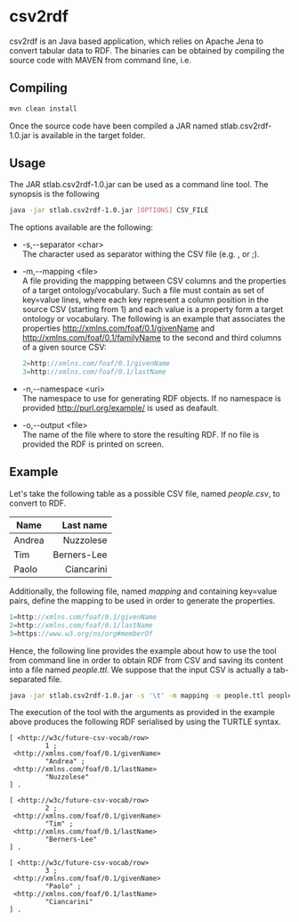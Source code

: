
# csv2rdf

csv2rdf is an Java based application, which relies on Apache Jena to convert tabular data to RDF.
The binaries can be obtained by compiling the source code with MAVEN from command line, i.e.

## Compiling

```bash 
mvn clean install
```
Once the source code have been compiled a JAR named stlab.csv2rdf-1.0.jar is available in the target folder.

## Usage

The JAR stlab.csv2rdf-1.0.jar can be used as a command line tool.
The synopsis is the following

```bash
java -jar stlab.csv2rdf-1.0.jar [OPTIONS] CSV_FILE
```

The options available are the following:

* -s,--separator &lt;char&gt;   
The character used as separator withing the CSV file (e.g. , or ;).

* -m,--mapping &lt;file&gt;   
A file providing the mappping between CSV columns and the properties of 						a target ontology/vocabulary.
Such a file must contain as set of key=value lines, where each key represent a column position in the source CSV (starting from 1) and each value is a property form a target ontology or vocabulary. The following is an example that associates the properties http://xmlns.com/foaf/0.1/givenName and http://xmlns.com/foaf/0.1/familyName to the second and third columns of a given source CSV:
    
    ```java
    2=http://xmlns.com/foaf/0.1/givenName
    3=http://xmlns.com/foaf/0.1/lastName
    ```
* -n,--namespace &lt;uri&gt;   
The namespace to use for generating RDF objects. If no namespace is provided http://purl.org/example/ is used as deafault.

* -o,--output &lt;file&gt;  
The name of the file where to store the resulting RDF. If no file is provided the RDF is printed on screen.

## Example
 Let's take the following table as a possible CSV file, named *people.csv*, to convert to RDF.
 
| Name   | Last name |
| ----   |--------:|
| Andrea | Nuzzolese |
| Tim | Berners-Lee |
| Paolo | Ciancarini | 
 
 Additionally, the following file, named *mapping* and containing key=value pairs, define the mapping to be used in order to generate the properties.
 ```java
 1=http://xmlns.com/foaf/0.1/givenName
 2=http://xmlns.com/foaf/0.1/lastName
 3=https://www.w3.org/ns/org#memberOf
 ``` 
 
 Hence, the following line provides the example about how to use the tool from command line in order to obtain RDF from CSV and saving its content into a file named *people.ttl*. We suppose that the input CSV is actually a tab-separated file.
 ```bash
 java -jar stlab.csv2rdf-1.0.jar -s '\t' -m mapping -o people.ttl people.csv
 ```
 
 The execution of the tool with the arguments as provided in the example above produces the following RDF serialised by using the TURTLE syntax.
 ```turtle
 [ <http://w3c/future-csv-vocab/row>
          1 ;
  <http://xmlns.com/foaf/0.1/givenName>
          "Andrea" ;
  <http://xmlns.com/foaf/0.1/lastName>
          "Nuzzolese"
] .

[ <http://w3c/future-csv-vocab/row>
          2 ;
  <http://xmlns.com/foaf/0.1/givenName>
          "Tim" ;
  <http://xmlns.com/foaf/0.1/lastName>
          "Berners-Lee"
] .

[ <http://w3c/future-csv-vocab/row>
          3 ;
  <http://xmlns.com/foaf/0.1/givenName>
          "Paolo" ;
  <http://xmlns.com/foaf/0.1/lastName>
          "Ciancarini"
] .
 ```